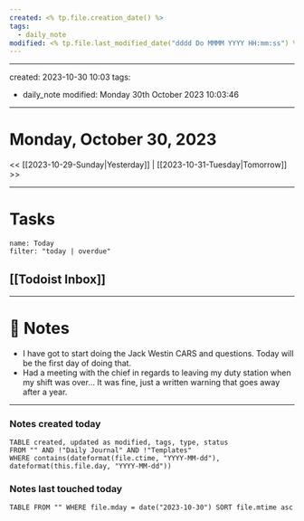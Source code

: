 ```yaml
---
created: <% tp.file.creation_date() %>
tags:
  - daily_note
modified: <% tp.file.last_modified_date("dddd Do MMMM YYYY HH:mm:ss") %>
---
```

---
created: 2023-10-30 10:03
tags:
  - daily_note
modified: Monday 30th October 2023 10:03:46
---

# Monday, October 30, 2023

<< [[2023-10-29-Sunday|Yesterday]] | [[2023-10-31-Tuesday|Tomorrow]] >>

---
# Tasks
```todoist
name: Today
filter: "today | overdue"
```

## [[Todoist Inbox]]

---
# 📝 Notes
- I have got to start doing the Jack Westin CARS and questions. Today will be the first day of doing that.
- Had a meeting with the chief in regards to leaving my duty station when my shift was over... It was fine, just a written warning that goes away after a year.

---
### Notes created today
```dataview
TABLE created, updated as modified, tags, type, status
FROM "" AND !"Daily Journal" AND !"Templates"
WHERE contains(dateformat(file.ctime, "YYYY-MM-dd"), dateformat(this.file.day, "YYYY-MM-dd"))
```

### Notes last touched today
```dataview
TABLE FROM "" WHERE file.mday = date("2023-10-30") SORT file.mtime asc
```

